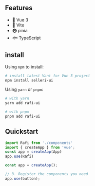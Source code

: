 ## Features

- 🎒 Vue 3 
- 🚀 Vite
- 🚇 pinia
- 🐟 TypeScript

## install

Using `npm` to install:

```bash
# install latest Vant for Vue 3 project
npm install selleri-ui
```

Using `yarn` or `pnpm`:

```bash
# with yarn
yarn add rafi-ui

# with pnpm
pnpm add rafi-ui
```

## Quickstart

```js
import Rafi from './components'
import { createApp } from 'vue';
const app = createApp(App)
app.use(Rafi)

const app = createApp();

// 3. Register the components you need
app.use(button);
```
